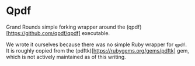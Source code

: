 # Qpdf

Grand Rounds simple forking wrapper around the
(qpdf)[https://github.com/qpdf/qpdf] executable.

We wrote it ourselves because there was no simple
Ruby wrapper for `qpdf`. It is roughly copied from the
(pdftk)[https://rubygems.org/gems/pdftk] gem, which is not actively
maintained as of this writing.
